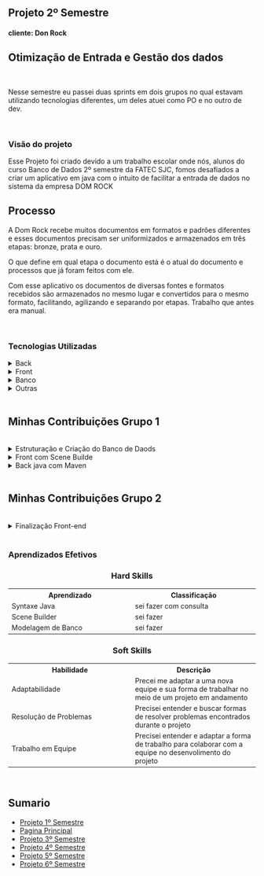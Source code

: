 <h2>Projeto 2º Semestre</h2>
<h4>cliente: Don Rock<h4>

<h2>Otimização de Entrada e Gestão dos dados</h2>

<br>

<p>Nesse semestre eu passei duas sprints em dois grupos no qual estavam utilizando tecnologias diferentes, um deles atuei como PO e no outro de dev.</p>

<br>

<h3>Visão do projeto</h3>
<p>
Esse Projeto foi criado devido a um trabalho escolar onde nós, alunos do curso Banco de Dados 2º semestre da FATEC SJC, fomos desafiados a criar um aplicativo em java com o intuito de facilitar a entrada de dados no sistema da empresa DOM ROCK
</p>

## Processo
<p>A Dom Rock recebe muitos documentos em formatos e padrões diferentes e esses documentos precisam ser uniformizados e armazenados em três etapas: bronze, prata e ouro.</p>
<p>O que define em qual etapa o documento está é o atual do documento e processos que já foram feitos com ele.</p>
<p>Com esse aplicativo os documentos de diversas fontes e formatos recebidos são armazenados no mesmo lugar e convertidos para o mesmo formato, facilitando, agilizando e separando por etapas. Trabalho que antes era manual.</p>

<br>

<h3>Tecnologias Utilizadas</h3>
<details>
<summary>Back</summary>

- [Java](https://www.java.com/pt-BR/)
- [Maven](https://maven.apache.org/)

</details>

<details>
<summary>Front</summary>

- [Scene Builder](https://gluonhq.com/products/scene-builder/)

</details>

<details>
<summary>Banco</summary>

- [MySQL](https://www.mysql.com/)
</details>


<details>
<summary>Outras</summary>

- [GitHub](https://github.com/)
- [Git](https://github.com/)
- [Discord](https://discord.com/)
</details>

<br>

<h2>Minhas Contribuições Grupo 1</h2>
<br>

<details>
<summary>Estruturação e Criação do Banco de Daods</summary>

Nesse semestre nos foi introduzido como modelar um banco de dados e eu fiquei responsavel por todas as partes do nosso.

<p align="center">
<img src="https://github.com/AugustoTSantos/PortifolioApis/blob/main/2Semestre/imagens/bd.png">
</p>

</details>

<details>
<summary>Front com Scene Builde </summary>

Um dos requisitos para esse semestre era uma interface para a aplicação eu comecei a fazer usando scene builder, <a>[Esse Link](https://github.com/Michaelfss/Projeto-Integrador-2022-1-CleanCode/tree/main/Projeto-Integrador-2022-1-CleanCode/API_DOM_ROCK/target/classes/com/example/view) contem os arquivos .fxml, que são usados pelo scene builder, das interfaces quais fui responsavel.

</details>

<details>
<summary>Back java com Maven</summary>

Outra coisa introduzida nesse semestre foi java e o inicio de POO, escrevi e estruturei o código.

<p align="center">
    <img src="https://github.com/AugustoTSantos/PortifolioApis/blob/main/2Semestre/imagens/back.png">
</p>

</details>

<br>

<h2>Minhas Contribuições Grupo 2</h2>
<br>

<details>
<summary>Finalização Front-end</summary>

No meu segundo grupo outra ferramenta estava sendo usada para o front-end como ela era parecida com scene builder me adaptei facil e fiz os toques finais em como ficou a aplicação.

<a>[Esse link](https://github.com/DatatechOffice/datatech_api/tree/main/Wireframes)</a> leva para uma pasta de imagens do projeto onde estão a versão final de todas as telas.

</details>

<br>


<h3>Aprendizados Efetivos</h3>

<h3 align="center"> Hard Skills </h3>

<table align="center">
    <tr>
      <th width="300px">Aprendizado</th>
      <th width="300px">Classificação</th>
    </tr>
    <tr>
      <td>Syntaxe Java</td>
      <td>sei fazer com consulta</td>
    </tr>
    <tr>
      <td>Scene Builder</td>
      <td>sei fazer</td>
    </tr>
    <tr>
      <td>Modelagem de Banco</td>
      <td>sei fazer</td>
    </tr>
</table>

<h3 align="center"> Soft Skills </h3>

<table align="center">
    <tr>
      <th width="300px">Habilidade</th>
      <th width="300px">Descrição</th>
    </tr>
    <tr>
      <td>Adaptabilidade</td>
      <td>Precei me adaptar a uma nova equipe e sua forma de trabalhar no meio de um projeto em andamento</td>
    </tr>
    <tr>
      <td>Resolução de Problemas</td>
      <td>Precisei entender e buscar formas de resolver problemas encontrados durante o projeto</td>
    </tr>
    <tr>
      <td>Trabalho em Equipe</td>
      <td>Precisei entender e adaptar a forma de trabalho para colaborar com a equipe no desenvolimento do projeto</td>
    </tr>
</table>

<br>

<h2>Sumario</h2>

* [Projeto 1º Semestre](https://github.com/AugustoTSantos/PortifolioApis/tree/main/1Semestre)
* [Pagina Principal](https://github.com/AugustoTSantos/PortifolioApis/blob/main/README.md)
* [Projeto 3º Semestre](https://github.com/AugustoTSantos/PortifolioApis/tree/main/3Semestre)
* [Projeto 4º Semestre](https://github.com/AugustoTSantos/PortifolioApis/tree/main/4Semestre)
* [Projeto 5º Semestre](https://github.com/AugustoTSantos/PortifolioApis/tree/main/5Semestre)
* [Projeto 6º Semestre](https://github.com/AugustoTSantos/PortifolioApis/tree/main/6Semestre)
  
